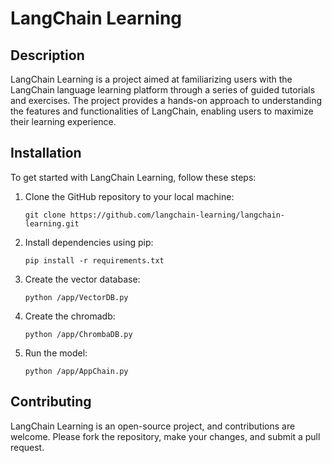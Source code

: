 # LangChain Learning

## Description

LangChain Learning is a project aimed at familiarizing users with the LangChain language learning platform through a series of guided tutorials and exercises. The project provides a hands-on approach to understanding the features and functionalities of LangChain, enabling users to maximize their learning experience.

## Installation

To get started with LangChain Learning, follow these steps:

1. Clone the GitHub repository to your local machine:
    ```
    git clone https://github.com/langchain-learning/langchain-learning.git
    ```

2. Install dependencies using pip:
    ```
    pip install -r requirements.txt
    ```

3. Create the vector database:
    ```
    python /app/VectorDB.py
    ```
    
4. Create the chromadb:
    ```
    python /app/ChrombaDB.py
    ```

5. Run the model:
    ```
    python /app/AppChain.py
    ```

## Contributing

LangChain Learning is an open-source project, and contributions are welcome. Please fork the repository, make your changes, and submit a pull request.
